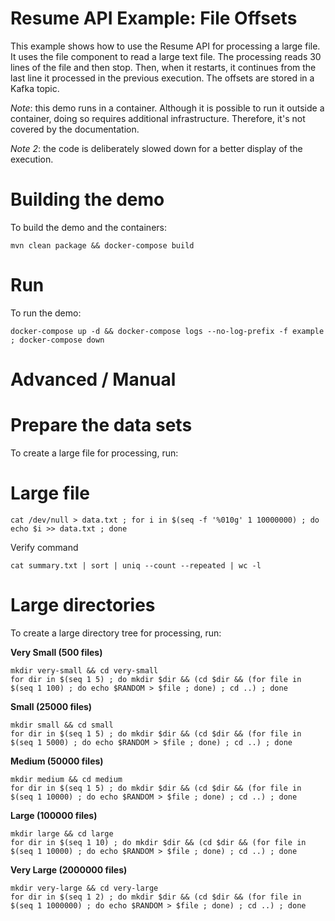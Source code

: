 Resume API Example: File Offsets
=========================

This example shows how to use the Resume API for processing a large file. It uses the file component to read a large text file. The processing reads 30 lines of the file and then stop. Then, when it restarts, it continues from the last line it processed in the previous execution. The offsets are stored in a Kafka topic.


*Note*: this demo runs in a container. Although it is possible to run it outside a container, doing so requires additional infrastructure. Therefore, it's not covered by the documentation.

*Note 2*: the code is deliberately slowed down for a better display of the execution.

Building the demo
===

To build the demo and the containers:

```shell
mvn clean package && docker-compose build
```



Run
===

To run the demo:

```shell
docker-compose up -d && docker-compose logs --no-log-prefix -f example ; docker-compose down
```

Advanced / Manual
===

Prepare the data sets
====

To create a large file for processing, run:

Large file
======
```shell
cat /dev/null > data.txt ; for i in $(seq -f '%010g' 1 10000000) ; do echo $i >> data.txt ; done
```

Verify command
```
cat summary.txt | sort | uniq --count --repeated | wc -l
```


Large directories
==== 

To create a large directory tree for processing, run:

**Very Small (500 files)**

```shell
mkdir very-small && cd very-small
for dir in $(seq 1 5) ; do mkdir $dir && (cd $dir && (for file in $(seq 1 100) ; do echo $RANDOM > $file ; done) ; cd ..) ; done
```

**Small (25000 files)**

```shell
mkdir small && cd small
for dir in $(seq 1 5) ; do mkdir $dir && (cd $dir && (for file in $(seq 1 5000) ; do echo $RANDOM > $file ; done) ; cd ..) ; done
```

**Medium (50000 files)**

```shell
mkdir medium && cd medium
for dir in $(seq 1 5) ; do mkdir $dir && (cd $dir && (for file in $(seq 1 10000) ; do echo $RANDOM > $file ; done) ; cd ..) ; done
```

**Large (100000 files)**

```shell
mkdir large && cd large
for dir in $(seq 1 10) ; do mkdir $dir && (cd $dir && (for file in $(seq 1 10000) ; do echo $RANDOM > $file ; done) ; cd ..) ; done
```

**Very Large (2000000 files)**

```shell
mkdir very-large && cd very-large
for dir in $(seq 1 2) ; do mkdir $dir && (cd $dir && (for file in $(seq 1 1000000) ; do echo $RANDOM > $file ; done) ; cd ..) ; done
```
